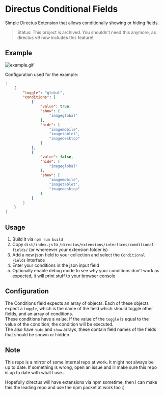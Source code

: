 # Directus Conditional Fields

Simple Directus Extension that allows conditionally showing or hiding fields.

> Status: This project is archived. You shouldn't need this anymore, as directus v9 now includes this feature!

## Example

![example.gif](example.gif)

Configuration used for the example:

```json
[
    {
        "toggle": "global",
        "conditions": [
            {
                "value": true,
                "show": [
                    "imageglobal"
                ],
                "hide": [
                    "imagemobile",
                    "imagetablet",
                    "imagedesktop"
                ]
            },
            {
                "value": false,
                "hide": [
                    "imageglobal"
                ],
                "show": [
                    "imagemobile",
                    "imagetablet",
                    "imagedesktop"
                ]
            }
        ]
    }
]
```

## Usage

1. Build it via `npm run build`
1. Copy `dist/index.js` to `/directus/extensions/interfaces/conditional-fields/` (or whereever your extension folder is)
1. Add a new json field to your collection and select the `Conditional Fields` interface
1. Enter your conditions in the json input field
1. Optionally enable debug mode to see why your conditions don't work as expected, it will print stuff to your browser console


## Configuration

The Conditions field expects an array of objects.
Each of these objects expect a `toggle`, which is the name of the field which should toggle other fields, and an array of conditions.  
These conditions have a value. If the value of the `toggle` is equal to the value of the condition, the condition will be executed.  
The also have `hide` and `show` arrays, these contain field names of the fields that should be shown or hidden.

## Note

This repo is a mirror of some internal repo at work. It might not always be up to date. If something is wrong, open an issue and ill make sure this repo is up to date with what I use...

Hopefully directus will have extensions via npm sometime, then I can make this the leading repo and use the npm packet at work too :)
